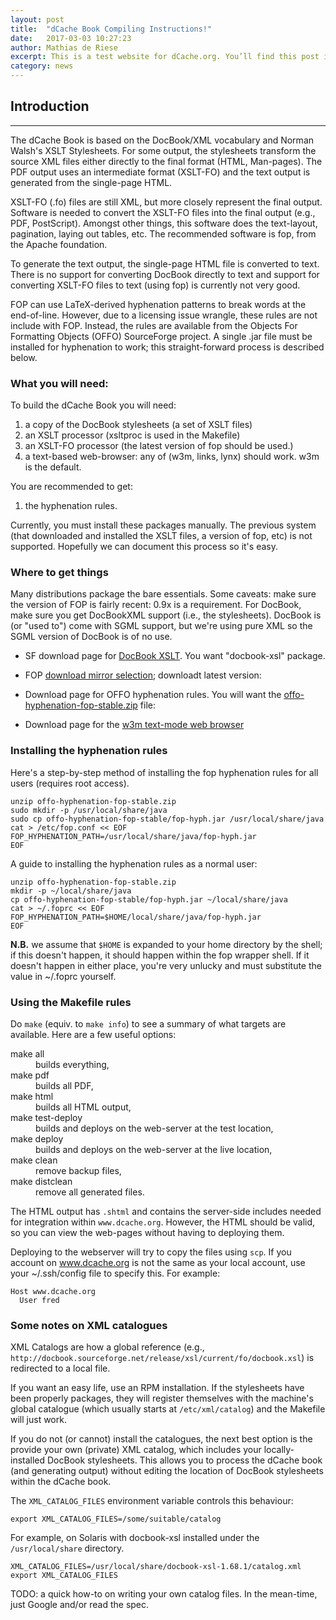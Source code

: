 ```yaml
---
layout: post
title:  "dCache Book Compiling Instructions!"
date:   2017-03-03 10:27:23
author: Mathias de Riese
excerpt: This is a test website for dCache.org. You’ll find this post in your `_posts` directory. Go ahead and edit it and re-build the site to see your changes. 
category: news
---
```


## Introduction
------------

The dCache Book is based on the DocBook/XML vocabulary and Norman
Walsh's XSLT Stylesheets.  For some output, the stylesheets transform
the source XML files either directly to the final format (HTML,
Man-pages).  The PDF output uses an intermediate format (XSLT-FO) and
the text output is generated from the single-page HTML.

XSLT-FO (.fo) files are still XML, but more closely represent the
final output.  Software is needed to convert the XSLT-FO files into
the final output (e.g., PDF, PostScript).  Amongst other things, this
software does the text-layout, pagination, laying out tables, etc.
The recommended software is fop, from the Apache foundation.

To generate the text output, the single-page HTML file is converted to
text.  There is no support for converting DocBook directly to text and
support for converting XSLT-FO files to text (using fop) is currently
not very good.

FOP can use LaTeX-derived hyphenation patterns to break words at the
end-of-line.  However, due to a licensing issue wrangle, these rules
are not include with FOP.  Instead, the rules are available from the
Objects For Formatting Objects (OFFO) SourceForge project.  A single
.jar file must be installed for hyphenation to work; this
straight-forward process is described below.


### What you will need:

To build the dCache Book you will need:
1.  a copy of the DocBook stylesheets (a set of XSLT files)
2.  an XSLT processor (xsltproc is used in the Makefile)
3.  an XSLT-FO processor (the latest version of fop should be used.)
4.  a text-based web-browser: any of (w3m, links, lynx) should work.
    w3m is the default.

You are recommended to get:
1.  the hyphenation rules.


Currently, you must install these packages manually.  The previous
system (that downloaded and installed the XSLT files, a version of
fop, etc) is not supported.  Hopefully we can document this process so
it's easy.



### Where to get things

Many distributions package the bare essentials.  Some caveats: make
sure the version of FOP is fairly recent: 0.9x is a requirement.  For
DocBook, make sure you get DocBookXML support (i.e., the stylesheets).
DocBook is (or "used to") come with SGML support, but we're using pure
XML so the SGML version of DocBook is of no use.

*   SF download page for [DocBook
    XSLT](http://sourceforge.net/project/showfiles.php?group_id=21935).
    You want "docbook-xsl" package.

*   FOP [download mirror
    selection](http://www.apache.org/dyn/closer.cgi/xmlgraphics/fop);
    downloadt latest version:

*   Download page for OFFO hyphenation rules.  You will want the
    [offo-hyphenation-fop-stable.zip](http://sourceforge.net/project/showfiles.php?group_id=116740)
    file:

*   Download page for the [w3m text-mode web
    browser](http://sourceforge.net/project/showfiles.php?group_id=39518)

### Installing the hyphenation rules

Here's a step-by-step method of installing the fop hyphenation rules
for all users (requires root access).

    unzip offo-hyphenation-fop-stable.zip
    sudo mkdir -p /usr/local/share/java
    sudo cp offo-hyphenation-fop-stable/fop-hyph.jar /usr/local/share/java
    cat > /etc/fop.conf << EOF
    FOP_HYPHENATION_PATH=/usr/local/share/java/fop-hyph.jar
    EOF

A guide to installing the hyphenation rules as a normal user:

    unzip offo-hyphenation-fop-stable.zip
    mkdir -p ~/local/share/java
    cp offo-hyphenation-fop-stable/fop-hyph.jar ~/local/share/java
    cat > ~/.foprc << EOF
    FOP_HYPHENATION_PATH=$HOME/local/share/java/fop-hyph.jar
    EOF

**N.B.** we assume that `$HOME` is expanded to your home directory by
the shell; if this doesn't happen, it should happen within the fop
wrapper shell.  If it doesn't happen in either place, you're very
unlucky and must substitute the value in ~/.foprc yourself.


### Using the Makefile rules

Do `make` (equiv. to `make info`) to see a summary of what targets are
available.  Here are a few useful options:

<dl>
<dt>make all</dt>
<dd>builds everything,</dd>
<dt>make pdf</dt>
<dd>builds all PDF,</dd>
<dt>make html</dt>
<dd>builds all HTML output,</dd>
<dt>make test-deploy</dt>
<dd>builds and deploys on the web-server at the test location,</dd>
<dt>make deploy</dt>
<dd>builds and deploys on the web-server at the live location,</dd>
<dt>make clean</dt>
<dd>remove backup files,</dd>
<dt>make distclean</dt>
<dd>remove all generated files.</dd>
</dl>

The HTML output has `.shtml` and contains the server-side includes
needed for integration within `www.dcache.org`.  However, the HTML
should be valid, so you can view the web-pages without having to
deploying them.

Deploying to the webserver will try to copy the files using `scp`.  If
you account on www.dcache.org is not the same as your local account,
use your ~/.ssh/config file to specify this.  For example:

    Host www.dcache.org
      User fred


### Some notes on XML catalogues

XML Catalogs are how a global reference (e.g.,
`http://docbook.sourceforge.net/release/xsl/current/fo/docbook.xsl`)
is redirected to a local file.

If you want an easy life, use an RPM installation.  If the stylesheets
have been properly packages, they will register themselves with the
machine's global catalogue (which usually starts at
`/etc/xml/catalog`) and the Makefile will just work.

If you do not (or cannot) install the catalogues, the next best option
is the provide your own (private) XML catalog, which includes your
locally-installed DocBook stylesheets.  This allows you to process the
dCache book (and generating output) without editing the location of
DocBook stylesheets within the dCache book.

The `XML_CATALOG_FILES` environment variable controls this behaviour:

    export XML_CATALOG_FILES=/some/suitable/catalog

For example, on Solaris with docbook-xsl installed under the
`/usr/local/share` directory.

    XML_CATALOG_FILES=/usr/local/share/docbook-xsl-1.68.1/catalog.xml
    export XML_CATALOG_FILES

TODO: a quick how-to on writing your own catalog files.  In the
mean-time, just Google and/or read the spec.
